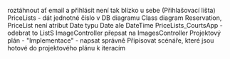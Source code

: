 roztáhnout ať email a přihlásit není tak blízko u sebe (Přihlašovací lišta)
PriceLists - dát jednotné číslo v DB diagramu
Class diagram Reservation, PriceList není atribut Date typu Date ale DateTime
PriceLists_CourtsApp - odebrat to ListS
ImageController přepsat na ImagesController
Projektový plán - "Implementace" - napsat správně
Připisovat scénáře, které jsou hotové do projektového plánu k iteracím
